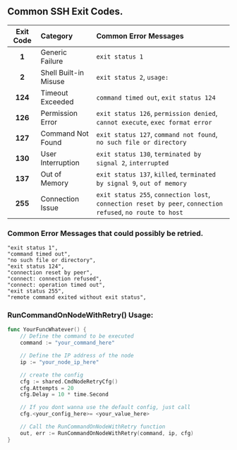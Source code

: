 ##  Common SSH Exit Codes.

| Exit Code | Category | Common Error Messages |
|:---------:|:---------|:----------------------|
| **1** | Generic Failure | `exit status 1` |
| **2** | Shell Built-in Misuse | `exit status 2`, `usage:` |
| **124** | Timeout Exceeded | `command timed out`, `exit status 124` |
| **126** | Permission Error | `exit status 126`, `permission denied`, `cannot execute`, `exec format error` |
| **127** | Command Not Found | `exit status 127`, `command not found`, `no such file or directory` |
| **130** | User Interruption | `exit status 130`, `terminated by signal 2`, `interrupted` |
| **137** | Out of Memory | `exit status 137`, `killed`, `terminated by signal 9`, `out of memory` |
| **255** | Connection Issue | `exit status 255`, `connection lost`, `connection reset by peer`, `connection refused`, `no route to host` |


### Common Error Messages that could possibly be retried.
```
"exit status 1",
"command timed out",
"no such file or directory",
"exit status 124",
"connection reset by peer",
"connect: connection refused",
"connect: operation timed out",
"exit status 255",
"remote command exited without exit status",
```

### RunCommandOnNodeWithRetry() Usage:
```go
func YourFuncWhatever() {
    // Define the command to be executed
    command := "your_command_here"

    // Define the IP address of the node
    ip := "your_node_ip_here"

    // create the config
    cfg := shared.CmdNodeRetryCfg()
    cfg.Attempts = 20
    cfg.Delay = 10 * time.Second

    // If you dont wanna use the default config, just call
    cfg.<your_config_here>= <your_value_here>

    // Call the RunCommandOnNodeWithRetry function
    out, err := RunCommandOnNodeWithRetry(command, ip, cfg)
}
```
